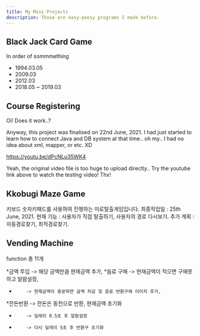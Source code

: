```yaml
---
title: My Mini Projects
description: Those are easy-peesy programs I made before. 
---
```


## Black Jack Card Game

In order of sommmething

* 1994.03.05
* 2009.03
* 2012.03
* 2018.05 ~ 2019.03

## Course Registering 

Oi!
Does it work..?

Anyway, this project was finalised on 22nd June, 2021. 
I had just started to learn how to connect Java and DB system at that time.. oh my..
I had no idea about xml, mapper, or etc. XD

https://youtu.be/dPcNLu35WK4

Yeah, the original video file is too huge to upload directly..
Try the youtube link above to watch the testing video! Thx!

## Kkobugi Maze Game

키보드 숫자키패드를 사용하여 진행하는 미로탈출게임입니다. 최종작업일 : 25th June, 2021.
현재 기능 : 사용자가 직접 탈출하기, 사용자의 경로 다시보기. 추가 계획 : 자동경로찾기, 최적경로찾기.

## Vending Machine

function 총 11개

*금액 투입 -> 해당 금액만큼 현재금액 추가,
*음료 구매 -> 현재금액이 적으면 구매못하고 알람설정,
*         -> 현재금액이 충분하면 금액 차감 및 음료 반환구에 이미지 추가,
*잔돈반환 -> 잔돈은 동전으로 반환, 현재금액 초기화
*         -> 딜레이 0.5초 후 알람설정   
*         -> 다시 딜레이 5초 후 반환구 초기화
